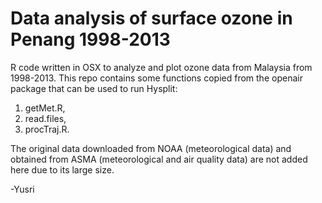 # Data analysis of surface ozone in Penang 1998-2013

R code written in OSX to analyze and plot ozone data from Malaysia from 1998-2013. This repo contains some functions copied from the openair package that can be used to run Hysplit:

1. getMet.R, 
2. read.files, 
3. procTraj.R.  

The original data downloaded from NOAA (meteorological data) and obtained from ASMA (meteorological and air quality data) are not added here due to its large size.

-Yusri
